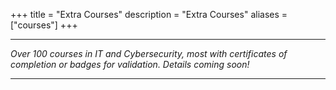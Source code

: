 +++
title = "Extra Courses"
description = "Extra Courses"
aliases = ["courses"]
+++

---

*Over 100 courses in IT and Cybersecurity, most with certificates of completion or badges for validation. Details coming soon!*

---

